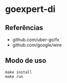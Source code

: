 # goexpert-di


## Referências
- github.com/uber-go/fx
- github.com/google/wire


## Modo de uso
``` shell
make install
make run
```
